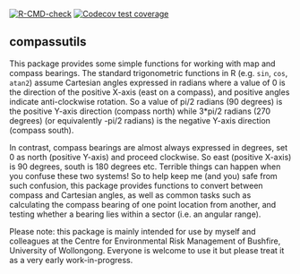 <!-- badges: start -->
[![R-CMD-check](https://github.com/mbedward/compassutils/actions/workflows/R-CMD-check.yaml/badge.svg)](https://github.com/mbedward/compassutils/actions/workflows/R-CMD-check.yaml)
[![Codecov test coverage](https://codecov.io/gh/mbedward/compassutils/branch/main/graph/badge.svg)](https://app.codecov.io/gh/mbedward/compassutils?branch=main)
<!-- badges: end -->

## compassutils

This package provides some simple functions for working with map and compass bearings. The standard trigonometric functions in R (e.g. `sin`, `cos`, `atan2`) assume Cartesian angles expressed in radians where a value of 0 is the direction of the positive X-axis (east on a compass), and positive angles indicate anti-clockwise rotation. So a value of pi/2 radians (90 degrees) is the positive Y-axis direction (compass north) while 3*pi/2 radians (270 degrees) (or equivalently -pi/2 radians) is the negative Y-axis direction (compass south). 

In contrast, compass bearings are almost always expressed in degrees, set 0 as north (positive Y-axis) and proceed clockwise. So east (positive X-axis) is 90 degrees, south is 180 degrees etc. Terrible things can happen when you confuse these two systems! So to help keep me (and you) safe from such confusion, this package provides functions to convert between compass and Cartesian angles, as well as common tasks such as calculating the compass bearing of one point location from another, and testing whether a bearing lies within a sector (i.e. an angular range).

Please note: this package is mainly intended for use by myself and colleagues at the Centre for Environmental Risk Management of Bushfire, University of Wollongong. Everyone is welcome to use it but please treat it as a very early work-in-progress.
